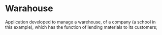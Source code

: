 # Warahouse

Application developed to manage a warehouse, of a company (a school in this example), which has the function of lending materials to its customers;


